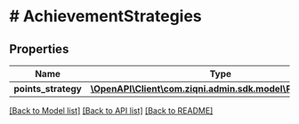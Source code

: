 # # AchievementStrategies

## Properties

Name | Type | Description | Notes
------------ | ------------- | ------------- | -------------
**points_strategy** | [**\OpenAPI\Client\com.ziqni.admin.sdk.model\PointsStrategy**](PointsStrategy.md) |  | [optional]

[[Back to Model list]](../../README.md#models) [[Back to API list]](../../README.md#endpoints) [[Back to README]](../../README.md)

